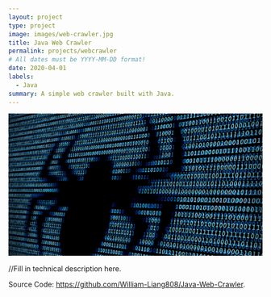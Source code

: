 ```yaml
---
layout: project
type: project
image: images/web-crawler.jpg
title: Java Web Crawler
permalink: projects/webcrawler
# All dates must be YYYY-MM-DD format!
date: 2020-04-01
labels:
  - Java
summary: A simple web crawler built with Java.
---
```


<div class="ui small rounded images">
  <img class="ui image" src="../images/web-crawler.jpg">
</div>

//Fill in technical description here.

Source Code: <a href = "https://github.com/William-Liang808/Java-Web-Crawler">https://github.com/William-Liang808/Java-Web-Crawler</a>.



